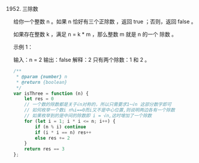 1952. 三除数

给你一个整数 n 。如果 n 恰好有三个正除数 ，返回 true ；否则，返回 false 。

如果存在整数 k ，满足 n = k * m ，那么整数 m 就是 n 的一个 除数 。

 

示例 1：

输入：n = 2
输出：false
解释：2 只有两个除数：1 和 2 。
```js
/**
 * @param {number} n
 * @return {boolean}
 */
var isThree = function (n) {
    let res = 0
    // 一个数的除数都是关于√n对称的，所以只需要求1~√n 这部分数字即可
    // 如何枚举一个数i n%i==0而i又不是中心位置,则说明两边各有一个除数
    // 如果枚举到的是中间的除数即 i = √n,这时增加了一个除数
    for (let i = 1; i * i <= n; i++) {
        if (n % i) continue
        if (i * i == n) res++
        else res += 2
    }
    return res == 3
};